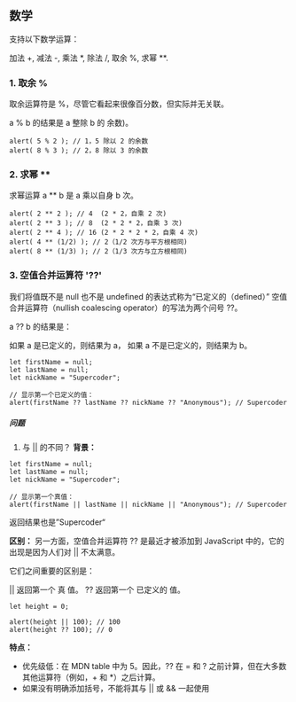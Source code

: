## 数学
支持以下数学运算：

加法 +,
减法 -,
乘法 *,
除法 /,
取余 %,
求幂 **.

### 1. 取余 %
取余运算符是 %，尽管它看起来很像百分数，但实际并无关联。

a % b 的结果是 a 整除 b 的 余数)。
```
alert( 5 % 2 ); // 1，5 除以 2 的余数
alert( 8 % 3 ); // 2，8 除以 3 的余数
```

### 2. 求幂 **
求幂运算 a ** b 是 a 乘以自身 b 次。
```
alert( 2 ** 2 ); // 4  (2 * 2，自乘 2 次)
alert( 2 ** 3 ); // 8  (2 * 2 * 2，自乘 3 次)
alert( 2 ** 4 ); // 16 (2 * 2 * 2 * 2，自乘 4 次)
alert( 4 ** (1/2) ); // 2（1/2 次方与平方根相同)
alert( 8 ** (1/3) ); // 2（1/3 次方与立方根相同)
```

### 3. 空值合并运算符 '??'
我们将值既不是 null 也不是 undefined 的表达式称为“已定义的（defined）”
空值合并运算符（nullish coalescing operator）的写法为两个问号 ??。

a ?? b 的结果是：

如果 a 是已定义的，则结果为 a，
如果 a 不是已定义的，则结果为 b。
```
let firstName = null;
let lastName = null;
let nickName = "Supercoder";

// 显示第一个已定义的值：
alert(firstName ?? lastName ?? nickName ?? "Anonymous"); // Supercoder
```

##### 问题
1. 与 || 的不同？
**背景：**
```
let firstName = null;
let lastName = null;
let nickName = "Supercoder";

// 显示第一个真值：
alert(firstName || lastName || nickName || "Anonymous"); // Supercoder
```
返回结果也是”Supercoder“

**区别：**
另一方面，空值合并运算符 ?? 是最近才被添加到 JavaScript 中的，它的出现是因为人们对 || 不太满意。

它们之间重要的区别是：

|| 返回第一个 真 值。
?? 返回第一个 已定义的 值。

```
let height = 0;

alert(height || 100); // 100
alert(height ?? 100); // 0
```
**特点：**
- 优先级低：在 MDN table 中为 5。因此，?? 在 = 和 ? 之前计算，但在大多数其他运算符（例如，+ 和 *）之后计算。
- 如果没有明确添加括号，不能将其与 || 或 && 一起使用

